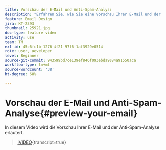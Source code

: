 ```yaml
---
title: Vorschau der E-Mail und Anti-Spam-Analyse
description: "Erfahren Sie, wie Sie eine Vorschau Ihrer E-Mail und der Anti-Spam-Analyse anzeigen können."
feature: Email Design
jira: KT-2393
thumbnail: 25921.jpg
doc-type: feature video
activity: use
team: TM
exl-id: 45c6fc1b-1276-4f21-97f6-1af3929e0514
role: User, Developer
level: Beginner
source-git-commit: 943599bd7ce139ef846f093ebda9084a91550aca
workflow-type: tm+mt
source-wordcount: '38'
ht-degree: 68%

---
```


# Vorschau der E-Mail und Anti-Spam-Analyse{#preview-your-email}

In diesem Video wird die Vorschau Ihrer E-Mail und der Anti-Spam-Analyse erläutert.

>[!VIDEO](https://video.tv.adobe.com/v/25921?learn=on){transcript=true}
